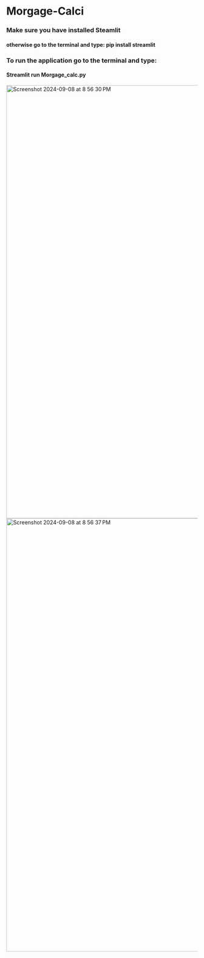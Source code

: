 # Morgage-Calci
### Make sure you have installed Steamlit 
#### otherwise go to the terminal and type: pip install streamlit   
### To run the application go to the terminal and type:
#### Streamlit run Morgage_calc.py
<img width="1141" alt="Screenshot 2024-09-08 at 8 56 30 PM" src="https://github.com/user-attachments/assets/f626822a-8b80-4449-b773-66d287a3bdcc">
<img width="1141" alt="Screenshot 2024-09-08 at 8 56 37 PM" src="https://github.com/user-attachments/assets/92b6eb49-1301-4854-8b5e-615d7a071b53">
